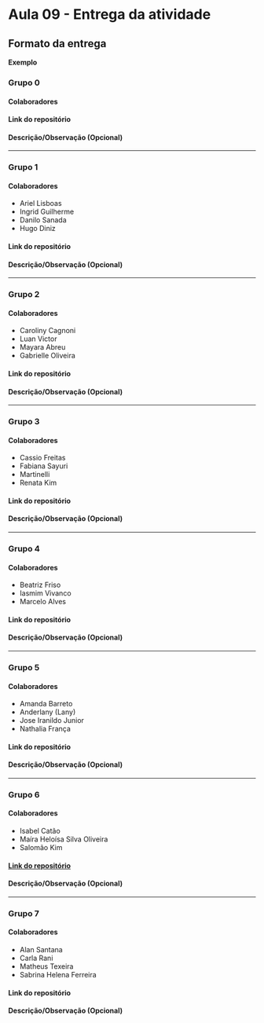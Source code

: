 # Aula 09 - Entrega da atividade

## Formato da entrega

**Exemplo**

### Grupo 0

#### Colaboradores

#### Link do repositório

#### Descrição/Observação (Opcional)

----

### Grupo 1

#### Colaboradores

- Ariel Lisboas
- Ingrid Guilherme
- Danilo Sanada
- Hugo Diniz

#### Link do repositório

#### Descrição/Observação (Opcional)

----

### Grupo 2

#### Colaboradores

- Caroliny Cagnoni
- Luan Victor
- Mayara Abreu
- Gabrielle Oliveira

#### Link do repositório

#### Descrição/Observação (Opcional)

----

### Grupo 3

#### Colaboradores

- Cassio Freitas
- Fabiana Sayuri
- Martinelli
- Renata Kim

#### Link do repositório

#### Descrição/Observação (Opcional)

----

### Grupo 4

#### Colaboradores

- Beatriz Friso
- Iasmim Vivanco
- Marcelo Alves

#### Link do repositório

#### Descrição/Observação (Opcional)

----

### Grupo 5

#### Colaboradores

- Amanda Barreto
- Anderlany (Lany) 
- Jose Iranildo Junior
- Nathalia França

#### Link do repositório

#### Descrição/Observação (Opcional)

----

### Grupo 6

#### Colaboradores

- Isabel Catão
- Maíra Heloísa Silva Oliveira
- Salomão Kim

#### [Link do repositório](https://github.com/isabelalvescatao/aula09-Tratamento_de_erro)

#### Descrição/Observação (Opcional)

----

### Grupo 7

#### Colaboradores

- Alan Santana
- Carla Rani
- Matheus Texeira
- Sabrina Helena Ferreira

#### Link do repositório

#### Descrição/Observação (Opcional)
